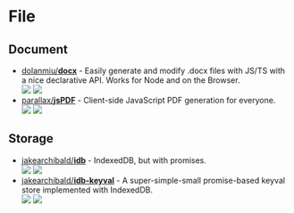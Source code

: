# File

## Document

- [dolanmiu/**docx**](https://github.com/parallax/jsPDF) - Easily generate and modify .docx files with JS/TS with a nice declarative API. Works for Node and on the Browser.  
  ![](https://img.shields.io/github/stars/dolanmiu/docx?style=social&label=Star)
  ![](https://img.shields.io/github/last-commit/dolanmiu/docx?style=social&label=Update)
- [parallax/**jsPDF**](https://github.com/parallax/jsPDF) - Client-side JavaScript PDF generation for everyone.  
  ![](https://img.shields.io/github/stars/parallax/jsPDF?style=social&label=Star)
  ![](https://img.shields.io/github/last-commit/parallax/jsPDF?style=social&label=Update)

## Storage

- [jakearchibald/**idb**](https://github.com/jakearchibald/idb) - IndexedDB, but with promises.  
  ![](https://img.shields.io/github/stars/jakearchibald/idb?style=social&label=Star)
  ![](https://img.shields.io/github/last-commit/jakearchibald/idb?style=social&label=Update)
- [jakearchibald/**idb-keyval**](https://github.com/jakearchibald/idb-keyval) - A super-simple-small promise-based keyval store implemented with IndexedDB.  
  ![](https://img.shields.io/github/stars/jakearchibald/idb-keyval?style=social&label=Star)
  ![](https://img.shields.io/github/last-commit/jakearchibald/idb-keyval?style=social&label=Update)
